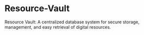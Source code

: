 # Resource-Vault
Resource Vault: A centralized database system for secure storage, management, and easy retrieval of digital resources.
